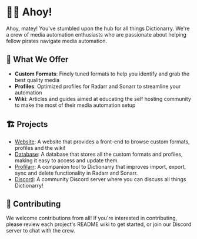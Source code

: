 # 🏴‍☠️ Ahoy! 

Ahoy, matey! You've stumbled upon the hub for all things Dictionarry. We're a crew of media automation enthusiasts who are passionate about helping fellow pirates navigate media automation.

## 🧭 What We Offer

- **Custom Formats**: Finely tuned formats to help you identify and grab the best quality media
- **Profiles**: Optimized profiles for Radarr and Sonarr to streamline your automation
- **Wiki**: Articles and guides aimed at educating the self hosting community to make the most of their media automation setup

## 🏗️ Projects

- [Website](https://dictionarry.pages.dev/): A website that provides a front-end to browse custom formats, profiles and the wiki!
- [Database](https://github.com/Dictionarry-Hub/database): A database that stores all the custom formats and profiles, making it easy to access and update them.
- [Profilarr](https://github.com/Dictionarry-Hub/Profilarr): A companion tool to Dictionarry that improves import, export, sync and delete functionality in Radarr and Sonarr.
- [Discord](https://discord.gg/Y9TYP6jeYZ): A community Discord server where you can discuss all things Dictionarry!

## 🤝 Contributing

We welcome contributions from all! If you're interested in contributing, please review each project's README wiki to get started, or join our Discord server to chat with the crew.
